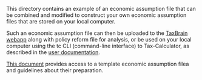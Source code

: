 This directory contains an example of an economic assumption file that can
be combined and modified to construct your own economic assumption files
that are stored on your local computer.

Such an economic assumption file can then be uploaded to the [TaxBrain
webapp](http://www.ospc.org/taxbrain/file/) along with policy reform
file for analysis, or be used on your local computer using
the tc CLI (command-line interface) to Tax-Calculator, as described in
the [user
documentation](http://open-source-economics.github.io/Tax-Calculator/index.html#cli).

[This document](ASSUMPTIONS.md) provides access to a template
economic assumption filea and guidelines about their preparation.
